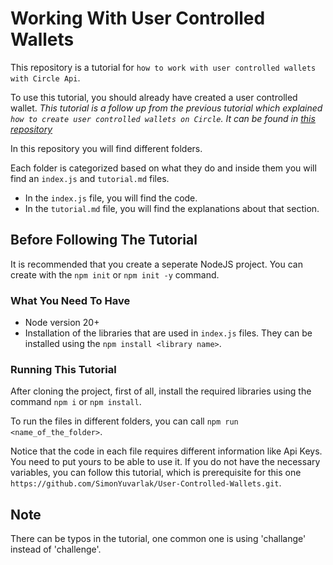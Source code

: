 # Working With User Controlled Wallets

This repository is a tutorial for `how to work with user controlled wallets with Circle Api`.

To use this tutorial, you should already have created a user controlled wallet.
_This tutorial is a follow up from the previous tutorial which explained `how to create user controlled wallets on Circle`. It can be found in [this repository](https://github.com/SimonYuvarlak/User-Controlled-Wallets.git)_

In this repository you will find different folders.

Each folder is categorized based on what they do and inside them you will find an `index.js` and `tutorial.md` files.

- In the `index.js` file, you will find the code.
- In the `tutorial.md` file, you will find the explanations about that section.

## Before Following The Tutorial

It is recommended that you create a seperate NodeJS project.
You can create with the `npm init` or `npm init -y` command.

### What You Need To Have

- Node version 20+
- Installation of the libraries that are used in `index.js` files. They can be installed using the `npm install <library name>`.

### Running This Tutorial

After cloning the project, first of all, install the required libraries using the command `npm i` or `npm install`.

To run the files in different folders, you can call `npm run <name_of_the_folder>`.

Notice that the code in each file requires different information like Api Keys. You need to put yours to be able to use it. If you do not have the necessary variables, you can follow this tutorial, which is prerequisite for this one `https://github.com/SimonYuvarlak/User-Controlled-Wallets.git`.

## Note

There can be typos in the tutorial, one common one is using 'challange' instead of 'challenge'.
